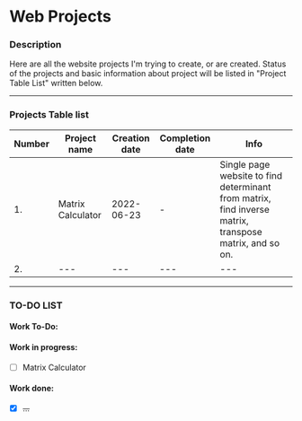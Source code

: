 # Web Projects
### Description
Here are all the website projects I'm trying to create, or are created. Status of the projects and basic information about project will be listed in "Project Table List" written below. 

---

### Projects Table list
| Number | Project name | Creation date | Completion date | Info |
|---|---|---|---|---|
|1.| Matrix Calculator | 2022-06-23 | - | Single page website to find determinant from matrix, find inverse matrix, transpose matrix, and so on. |
|2.|---|---|---|---|

---

### TO-DO LIST
#### Work To-Do:


#### Work in progress:
* [ ] Matrix Calculator

#### Work done:
* [x] ~~...~~